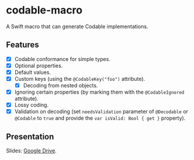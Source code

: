 # codable-macro
A Swift macro that can generate Codable implementations.

## Features
- [x] Codable conformance for simple types.
- [x] Optional properties.
- [x] Default values.
- [x] Custom keys (using the `@CodableKey("foo")` attribute).
  - [x] Decoding from nested objects.
- [x] Ignoring certain properties (by marking them with the `@CodableIgnored` attribute).
- [x] Lossy coding.
- [x] Validation on decoding (set `needsValidation` parameter of `@Decodable` or `@Codable` to `true` and provide the `var isValid: Bool { get }` property).

## Presentation

Slides: [Google Drive](https://docs.google.com/presentation/d/1-EQn6Z9Ubsl1t7bsHnAMMdJYyqXugzQoiezBZo7DzX4/edit?usp=share_link).
